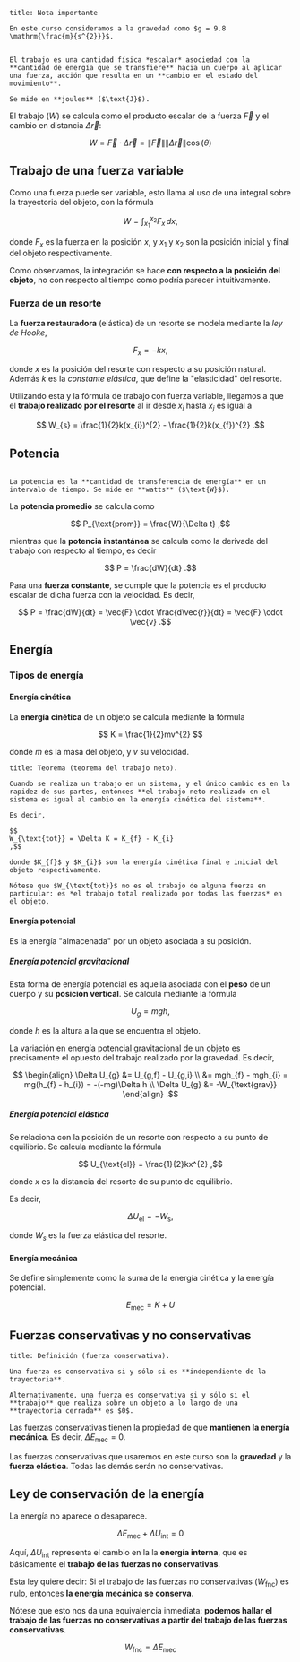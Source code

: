 ```ad-important
title: Nota importante

En este curso consideramos a la gravedad como $g = 9.8 \mathrm{\frac{m}{s^{2}}}$.

```

```ad-definition

El trabajo es una cantidad física *escalar* asociedad con la **cantidad de energía que se transfiere** hacia un cuerpo al aplicar una fuerza, acción que resulta en un **cambio en el estado del movimiento**.

Se mide en **joules** ($\text{J}$).

```

El trabajo ($W$) se calcula como el producto escalar de la fuerza $\vec{F}$ y el cambio en distancia $\Delta \vec{r}$:

$$
W = \vec{F} \cdot \Delta \vec{r} = \lVert \vec{F} \rVert \lVert \Delta \vec{r} \rVert \cos(\theta)
$$

## Trabajo de una fuerza variable

Como una fuerza puede ser variable, esto llama al uso de una integral sobre la trayectoria del objeto, con la fórmula

$$
W = \int_{x_{1}}^{x_{2}} F_{x} \, dx
,$$

donde $F_{x}$ es la fuerza en la posición $x$, y $x_{1}$ y $x_{2}$ son la posición inicial y final del objeto respectivamente.

Como observamos, la integración se hace **con respecto a la posición del objeto**, no con respecto al tiempo como podría parecer intuitivamente.

### Fuerza de un resorte

La **fuerza restauradora** (elástica) de un resorte se modela mediante la *ley de Hooke*,

$$
F_{x} = -kx
,$$

donde $x$ es la posición del resorte con respecto a su posición natural. Además $k$ es la *constante elástica*, que define la "elasticidad" del resorte.

Utilizando esta y la fórmula de trabajo con fuerza variable, llegamos a que el **trabajo realizado por el resorte** al ir desde $x_{i}$ hasta $x_{j}$ es igual a

$$
W_{s} = \frac{1}{2}k(x_{i})^{2} - \frac{1}{2}k(x_{f})^{2}
.$$

## Potencia

```ad-definition

La potencia es la **cantidad de transferencia de energía** en un intervalo de tiempo. Se mide en **watts** ($\text{W}$).

```

La **potencia promedio** se calcula como

$$
P_{\text{prom}} = \frac{W}{\Delta t}
,$$

mientras que la **potencia instantánea** se calcula como la derivada del trabajo con respecto al tiempo, es decir

$$
P = \frac{dW}{dt}
.$$

Para una **fuerza constante**, se cumple que la potencia es el producto escalar de dicha fuerza con la velocidad. Es decir,

$$
P = \frac{dW}{dt} = \vec{F} \cdot \frac{d\vec{r}}{dt} = \vec{F} \cdot \vec{v}
.$$

## Energía

### Tipos de energía

#### Energía cinética

La **energía cinética** de un objeto se calcula mediante la fórmula

$$
K = \frac{1}{2}mv^{2}
$$

donde $m$ es la masa del objeto, y $v$ su velocidad.

```ad-theorem
title: Teorema (teorema del trabajo neto).

Cuando se realiza un trabajo en un sistema, y el único cambio es en la rapidez de sus partes, entonces **el trabajo neto realizado en el sistema es igual al cambio en la energía cinética del sistema**.

Es decir,

$$
W_{\text{tot}} = \Delta K = K_{f} - K_{i}
,$$

donde $K_{f}$ y $K_{i}$ son la energía cinética final e inicial del objeto respectivamente.

Nótese que $W_{\text{tot}}$ no es el trabajo de alguna fuerza en particular: es *el trabajo total realizado por todas las fuerzas* en el objeto.

```

#### Energía potencial

Es la energía "almacenada" por un objeto asociada a su posición.

##### Energía potencial gravitacional

Esta forma de energía potencial es aquella asociada con el **peso** de un cuerpo y su **posición vertical**. Se calcula mediante la fórmula

$$
U_{g} = mgh
,$$

donde $h$ es la altura a la que se encuentra el objeto.

La variación en energía potencial gravitacional de un objeto es precisamente el opuesto del trabajo realizado por la gravedad. Es decir,

$$
\begin{align}
\Delta U_{g} &= U_{g,f} - U_{g,i} \\
&= mgh_{f} - mgh_{i} = mg(h_{f} - h_{i}) = -(-mg)\Delta h \\
\Delta U_{g} &= -W_{\text{grav}}
\end{align}
.$$

##### Energía potencial elástica

Se relaciona con la posición de un resorte con respecto a su punto de equilibrio. Se calcula mediante la fórmula

$$
U_{\text{el}} = \frac{1}{2}kx^{2}
,$$

donde $x$ es la distancia del resorte de su punto de equilibrio.

Es decir,

$$
\Delta U_{\text{el}} = - W_{\text{s}}
,$$

donde $W_{s}$ es la fuerza elástica del resorte.

#### Energía mecánica

Se define simplemente como la suma de la energía cinética y la energía potencial.

$$
E_{\text{mec}} = K + U
$$

## Fuerzas conservativas y no conservativas

```ad-definition
title: Definición (fuerza conservativa).

Una fuerza es conservativa si y sólo si es **independiente de la trayectoria**.

Alternativamente, una fuerza es conservativa si y sólo si el **trabajo** que realiza sobre un objeto a lo largo de una **trayectoria cerrada** es $0$.

```

Las fuerzas conservativas tienen la propiedad de que **mantienen la energía mecánica**. Es decir, $\Delta E_{\text{mec}} = 0$.

Las fuerzas conservativas que usaremos en este curso son la **gravedad** y la **fuerza elástica**. Todas las demás serán no conservativas.

## Ley de conservación de la energía

La energía no aparece o desaparece.

$$
\Delta E_{\text{mec}} + \Delta U_{\text{int}} = 0
$$

Aquí, $\Delta U_{\text{int}}$ representa el cambio en la la **energía interna**, que es básicamente el **trabajo de las fuerzas no conservativas**.

Esta ley quiere decir: Si el trabajo de las fuerzas no conservativas ($W_{\text{fnc}}$) es nulo, entonces **la energía mecánica se conserva**.

Nótese que esto nos da una equivalencia inmediata: **podemos hallar el trabajo de las fuerzas no conservativas a partir del trabajo de las fuerzas conservativas**.

$$
W_{\text{fnc}} = \Delta E_{\text{mec}}
$$

